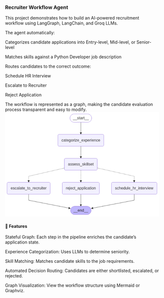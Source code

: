 ### Recruiter Workflow Agent

This project demonstrates how to build an AI-powered recruitment workflow using LangGraph, LangChain, and Groq LLMs.

The agent automatically:

Categorizes candidate applications into Entry-level, Mid-level, or Senior-level

Matches skills against a Python Developer job description

Routes candidates to the correct outcome:

Schedule HR Interview

Escalate to Recruiter

Reject Application

The workflow is represented as a graph, making the candidate evaluation process transparent and easy to modify.
![alt text](image-1.png)

#### 🚀 Features

Stateful Graph: Each step in the pipeline enriches the candidate’s application state.

Experience Categorization: Uses LLMs to determine seniority.

Skill Matching: Matches candidate skills to the job requirements.

Automated Decision Routing: Candidates are either shortlisted, escalated, or rejected.

Graph Visualization: View the workflow structure using Mermaid or Graphviz.
